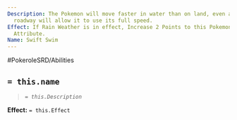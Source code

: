 ```yaml
---
Description: The Pokemon will move faster in water than on land, even a puddle covered
  roadway will allow it to use its full speed.
Effect: If Rain Weather is in effect, Increase 2 Points to this Pokemon's Dexterity
  Attribute.
Name: Swift Swim
---
```


#PokeroleSRD/Abilities

## `= this.name`

> *`= this.Description`*

**Effect:** `= this.Effect`
